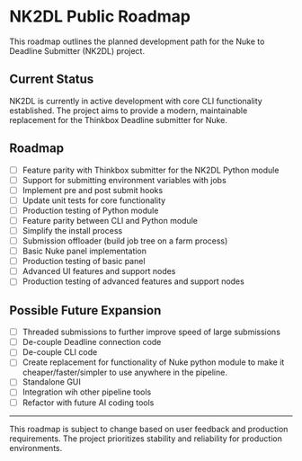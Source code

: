 # NK2DL Public Roadmap

This roadmap outlines the planned development path for the Nuke to Deadline Submitter (NK2DL) project.

## Current Status

NK2DL is currently in active development with core CLI functionality established. The project aims to provide a modern, maintainable replacement for the Thinkbox Deadline submitter for Nuke.

## Roadmap

- [ ] Feature parity with Thinkbox submitter for the NK2DL Python module
- [ ] Support for submitting environment variables with jobs
- [ ] Implement pre and post submit hooks
- [ ] Update unit tests for core functionality
- [ ] Production testing of Python module
- [ ] Feature parity between CLI and Python module
- [ ] Simplify the install process
- [ ] Submission offloader (build job tree on a farm process)
- [ ] Basic Nuke panel implementation
- [ ] Production testing of basic panel
- [ ] Advanced UI features and support nodes
- [ ] Production testing of advanced features and support nodes

## Possible Future Expansion

- [ ] Threaded submissions to further improve speed of large submissions
- [ ] De-couple Deadline connection code
- [ ] De-couple CLI code
- [ ] Create replacement for functionality of Nuke python module to make it cheaper/faster/simpler to use anywhere in the pipeline.
- [ ] Standalone GUI
- [ ] Integration wih other pipeline tools
- [ ] Refactor with future AI coding tools

---

This roadmap is subject to change based on user feedback and production requirements. The project prioritizes stability and reliability for production environments. 